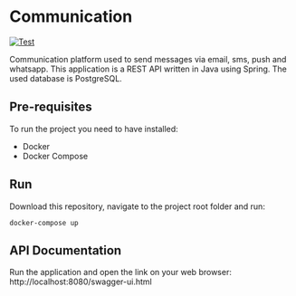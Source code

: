 # Communication

[![Test](https://github.com/jpaulodefarias/labs.communication/actions/workflows/test.yml/badge.svg)](https://github.com/jpaulodefarias/labs.communication/actions/workflows/test.yml)

Communication platform used to send messages via email, sms, push and whatsapp.
This application is a REST API written in Java using Spring. The used database is PostgreSQL.

## Pre-requisites
To run the project you need to have installed:
- Docker
- Docker Compose

## Run
Download this repository, navigate to the project root folder and run:
```shell
docker-compose up
```

## API Documentation
Run the application and open the link on your web browser:
http://localhost:8080/swagger-ui.html
